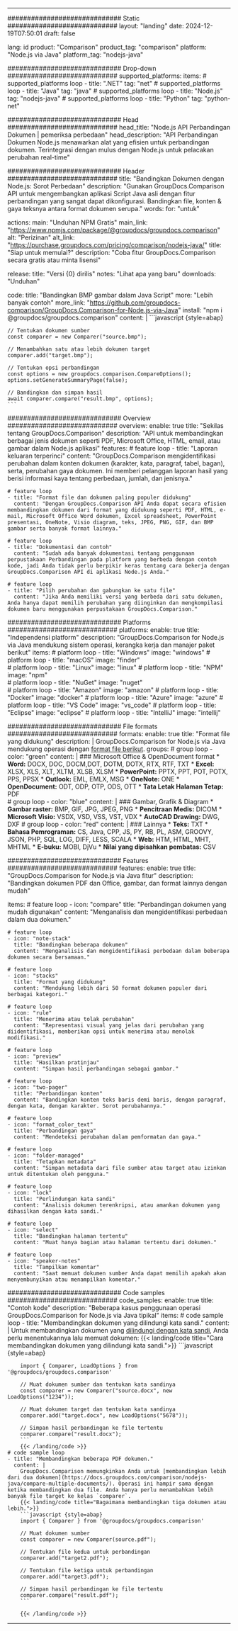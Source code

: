 
---
############################# Static ############################
layout: "landing"
date: 2024-12-19T07:50:01
draft: false

lang: id
product: "Comparison"
product_tag: "comparison"
platform: "Node.js via Java"
platform_tag: "nodejs-java"

############################# Drop-down ############################
supported_platforms:
  items:
    # supported_platforms loop
    - title: ".NET"
      tag: "net"
    # supported_platforms loop
    - title: "Java"
      tag: "java"
    # supported_platforms loop
    - title: "Node.js"
      tag: "nodejs-java"
    # supported_platforms loop
    - title: "Python"
      tag: "python-net"

############################# Head ############################
head_title: "Node.js API Perbandingan Dokumen | pemeriksa perbedaan"
head_description: "API Perbandingan Dokumen Node.js menawarkan alat yang efisien untuk perbandingan dokumen. Terintegrasi dengan mulus dengan Node.js untuk pelacakan perubahan real-time"

############################# Header ############################
title: "Bandingkan Dokumen dengan Node.js: Sorot Perbedaan"
description: "Gunakan GroupDocs.Comparison API untuk mengembangkan aplikasi Script Java asli dengan fitur perbandingan yang sangat dapat dikonfigurasi. Bandingkan file, konten & gaya teksnya antara format dokumen serupa."
words:
  for: "untuk"

actions:
  main: "Unduhan NPM Gratis"
  main_link: "https://www.npmjs.com/package/@groupdocs/groupdocs.comparison"
  alt: "Perizinan"
  alt_link: "https://purchase.groupdocs.com/pricing/comparison/nodejs-java/"
  title: "Siap untuk memulai?"
  description: "Coba fitur GroupDocs.Comparison secara gratis atau minta lisensi"

release:
  title: "Versi {0} dirilis"
  notes: "Lihat apa yang baru"
  downloads: "Unduhan"

code:
  title: "Bandingkan BMP gambar dalam Java Script"
  more: "Lebih banyak contoh"
  more_link: "https://github.com/groupdocs-comparison/GroupDocs.Comparison-for-Node.js-via-Java"
  install: "npm i @groupdocs/groupdocs.comparison"
  content: |
    ```javascript {style=abap}

    // Tentukan dokumen sumber
    const comparer = new Comparer("source.bmp");

    // Menambahkan satu atau lebih dokumen target
    comparer.add("target.bmp");

    // Tentukan opsi perbandingan
    const options = new groupdocs.comparison.CompareOptions();
    options.setGenerateSummaryPage(false);

    // Bandingkan dan simpan hasil
    await comparer.compare("result.bmp", options);
    ```

############################# Overview ############################
overview:
  enable: true
  title: "Sekilas tentang GroupDocs.Comparison"
  description: "API untuk membandingkan berbagai jenis dokumen seperti PDF, Microsoft Office, HTML, email, atau gambar dalam Node.js aplikasi"
  features:
    # feature loop
    - title: "Laporan keluaran terperinci"
      content: "GroupDocs.Comparison mengidentifikasi perubahan dalam konten dokumen (karakter, kata, paragraf, tabel, bagan), serta, perubahan gaya dokumen. Ini memberi pelanggan laporan hasil yang berisi informasi kaya tentang perbedaan, jumlah, dan jenisnya."

    # feature loop
    - title: "Format file dan dokumen paling populer didukung"
      content: "Dengan GroupDocs.Comparison API Anda dapat secara efisien membandingkan dokumen dari format yang didukung seperti PDF, HTML, e-mail, Microsoft Office Word dokumen, Excel spreadsheet, PowerPoint presentasi, OneNote, Visio diagram, teks, JPEG, PNG, GIF, dan BMP gambar serta banyak format lainnya."

    # feature loop
    - title: "Dokumentasi dan contoh"
      content: "Sudah ada banyak dokumentasi tentang penggunaan perpustakaan Perbandingan pada platform yang berbeda dengan contoh kode, jadi Anda tidak perlu berpikir keras tentang cara bekerja dengan GroupDocs.Comparison API di aplikasi Node.js Anda."

    # feature loop
    - title: "Pilih perubahan dan gabungkan ke satu file"
      content: "Jika Anda memiliki versi yang berbeda dari satu dokumen, Anda hanya dapat memilih perubahan yang diinginkan dan mengkompilasi dokumen baru menggunakan perpustakaan GroupDocs.Comparison."

############################# Platforms ############################
platforms:
  enable: true
  title: "Independensi platform"
  description: "GroupDocs.Comparison for Node.js via Java mendukung sistem operasi, kerangka kerja dan manajer paket berikut"
  items:
    # platform loop
    - title: "Windows"
      image: "windows"
    # platform loop
    - title: "macOS"
      image: "finder"      
    # platform loop
    - title: "Linux"
      image: "linux"
    # platform loop
    - title: "NPM"
      image: "npm"  
    # platform loop
    - title: "NuGet"
      image: "nuget"      
    # platform loop
    - title: "Amazon"
      image: "amazon"
    # platform loop
    - title: "Docker"
      image: "docker"
    # platform loop
    - title: "Azure"
      image: "azure"
    # platform loop
    - title: "VS Code"
      image: "vs_code"
    # platform loop
    - title: "Eclipse"
      image: "eclipse"
    # platform loop
    - title: "IntelliJ"
      image: "intellij"

############################# File formats ############################
formats:
  enable: true
  title: "Format file yang didukung"
  description: |
    GroupDocs.Comparison for Node.js via Java mendukung operasi dengan [format file berikut](https://docs.groupdocs.com/comparison/nodejs-java/supported-document-formats/).
  groups:
    # group loop
    - color: "green"
      content: |
        ### Microsoft Office & OpenDocument format
        * **Word:** DOCX, DOC, DOCM,DOT, DOTM, DOTX, RTX, RTF, TXT
        * **Excel:** XLSX, XLS, XLT, XLTM, XLSB, XLSM
        * **PowerPoint:** PPTX, PPT, POT, POTX, PPS, PPSX
        * **Outlook:** EML, EMLX, MSG
        * **OneNote:** ONE
        * **OpenDocument:** ODT, ODP, OTP, ODS, OTT
        * **Tata Letak Halaman Tetap:** PDF        
    # group loop
    - color: "blue"
      content: |
        ### Gambar, Grafik & Diagram
        * **Gambar raster:** BMP, GIF, JPG, JPEG, PNG
        * **Pencitraan Medis:** DICOM
        * **Microsoft Visio:** VSDX, VSD, VSS, VST, VDX
        * **AutoCAD Drawing:** DWG, DXF
      # group loop
    - color: "red"
      content: |
        ### Lainnya
        * **Teks:** TXT
        * **Bahasa Pemrograman:** CS, Java, CPP, JS, PY, RB, PL, ASM, GROOVY, JSON, PHP, SQL, LOG, DIFF, LESS, SCALA
        * **Web:** HTM, HTML, MHT, MHTML
        * **E-buku:** MOBI, DjVu
        * **Nilai yang dipisahkan pembatas:** CSV

############################# Features ############################
features:
  enable: true
  title: "GroupDocs.Comparison for Node.js via Java fitur"
  description: "Bandingkan dokumen PDF dan Office, gambar, dan format lainnya dengan mudah"

  items:
    # feature loop
    - icon: "compare"
      title: "Perbandingan dokumen yang mudah digunakan"
      content: "Menganalisis dan mengidentifikasi perbedaan dalam dua dokumen."

    # feature loop
    - icon: "note-stack"
      title: "Bandingkan beberapa dokumen"
      content: "Menganalisis dan mengidentifikasi perbedaan dalam beberapa dokumen secara bersamaan."

    # feature loop
    - icon: "stacks"
      title: "Format yang didukung"
      content: "Mendukung lebih dari 50 format dokumen populer dari berbagai kategori."

    # feature loop
    - icon: "rule"
      title: "Menerima atau tolak perubahan"
      content: "Representasi visual yang jelas dari perubahan yang diidentifikasi, memberikan opsi untuk menerima atau menolak modifikasi."

    # feature loop
    - icon: "preview"
      title: "Hasilkan pratinjau"
      content: "Simpan hasil perbandingan sebagai gambar."

    # feature loop
    - icon: "two-pager"
      title: "Perbandingan konten"
      content: "Bandingkan konten teks baris demi baris, dengan paragraf, dengan kata, dengan karakter. Sorot perubahannya."

    # feature loop
    - icon: "format_color_text"
      title: "Perbandingan gaya"
      content: "Mendeteksi perubahan dalam pemformatan dan gaya."

    # feature loop
    - icon: "folder-managed"
      title: "Tetapkan metadata"
      content: "Simpan metadata dari file sumber atau target atau izinkan untuk ditentukan oleh pengguna."

    # feature loop
    - icon: "lock"
      title: "Perlindungan kata sandi"
      content: "Analisis dokumen terenkripsi, atau amankan dokumen yang dihasilkan dengan kata sandi."

    # feature loop
    - icon: "select"
      title: "Bandingkan halaman tertentu"
      content: "Muat hanya bagian atau halaman tertentu dari dokumen."

    # feature loop
    - icon: "speaker-notes"
      title: "Tampilkan komentar"
      content: "Saat memuat dokumen sumber Anda dapat memilih apakah akan menyembunyikan atau menampilkan komentar."

############################# Code samples ############################
code_samples:
  enable: true
  title: "Contoh kode"
  description: "Beberapa kasus penggunaan operasi GroupDocs.Comparison for Node.js via Java tipikal"
  items:
    # code sample loop
    - title: "Membandingkan dokumen yang dilindungi kata sandi."
      content: |
        Untuk membandingkan dokumen yang [dilindungi dengan kata sandi](https://docs.groupdocs.com/comparison/nodejs-java/load-password-protected-documents/), Anda perlu menentukannya lalu memuat dokumen:
        {{< landing/code title="Cara membandingkan dokumen yang dilindungi kata sandi.">}}
        ```javascript {style=abap}

        import { Comparer, LoadOptions } from '@groupdocs/groupdocs.comparison'

        // Muat dokumen sumber dan tentukan kata sandinya
        const comparer = new Comparer("source.docx", new LoadOptions("1234"));

        // Muat dokumen target dan tentukan kata sandinya
        comparer.add("target.docx", new LoadOptions("5678"));

        // Simpan hasil perbandingan ke file tertentu
        comparer.compare("result.docx");
        ```
        {{< /landing/code >}}
    # code sample loop
    - title: "Membandingkan beberapa PDF dokumen."
      content: |
        GroupDocs.Comparison memungkinkan Anda untuk [membandingkan lebih dari dua dokumen](https://docs.groupdocs.com/comparison/nodejs-java/compare-multiple-documents/). Operasi ini hampir sama dengan ketika membandingkan dua file. Anda hanya perlu menambahkan lebih banyak file target ke kelas `comparer`.
        {{< landing/code title="Bagaimana membandingkan tiga dokumen atau lebih.">}}
        ```javascript {style=abap}
        import { Comparer } from '@groupdocs/groupdocs.comparison'

        // Muat dokumen sumber
        const comparer = new Comparer(source.pdf");

        // Tentukan file kedua untuk perbandingan
        comparer.add("target2.pdf");

        // Tentukan file ketiga untuk perbandingan
        comparer.add("target3.pdf");

        // Simpan hasil perbandingan ke file tertentu
        comparer.compare("result.pdf");
        ```

        {{< /landing/code >}}

---